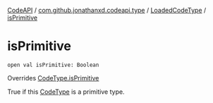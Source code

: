 [CodeAPI](../../index.md) / [com.github.jonathanxd.codeapi.type](../index.md) / [LoadedCodeType](index.md) / [isPrimitive](.)

# isPrimitive

`open val isPrimitive: Boolean`

Overrides [CodeType.isPrimitive](../-code-type/is-primitive.md)

True if this [CodeType](../-code-type/index.md) is a primitive type.

